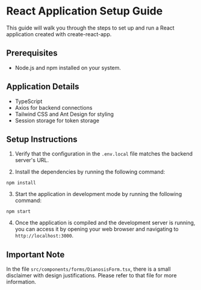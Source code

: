 # React Application Setup Guide

This guide will walk you through the steps to set up and run a React application created with create-react-app. 

## Prerequisites

- Node.js and npm installed on your system.

## Application Details

- TypeScript
- Axios for backend connections
- Tailwind CSS and Ant Design for styling
- Session storage for token storage

## Setup Instructions

1. Verify that the configuration in the `.env.local` file matches the backend server's URL.

2. Install the dependencies by running the following command:

```
npm install
```

3. Start the application in development mode by running the following command:

```
npm start
```

4. Once the application is compiled and the development server is running, you can access it by opening your web browser and navigating to `http://localhost:3000`.

## Important Note

In the file `src/components/forms/DianosisForm.tsx`, there is a small disclaimer with design justifications. Please refer to that file for more information.
